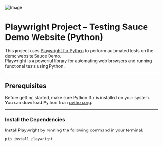 ![Image](https://s6.gifyu.com/images/bMpkp.gif)

# Playwright Project – Testing Sauce Demo Website (Python)

This project uses [Playwright for Python](https://playwright.dev/python/) to perform automated tests on the demo website [Sauce Demo](https://www.saucedemo.com/).  
Playwright is a powerful library for automating web browsers and running functional tests using Python.

---

## Prerequisites

Before getting started, make sure Python 3.x is installed on your system.  
You can download Python from [python.org](https://www.python.org/).

---

### Install the Dependencies

Install Playwright by running the following command in your terminal:

```bash
pip install playwright
```
